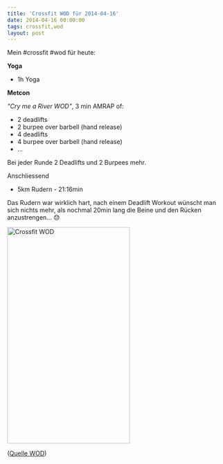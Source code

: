 ```yaml
---
title: 'Crossfit WOD für 2014-04-16'
date: 2014-04-16 00:00:00 
tags: crossfit,wod
layout: post
---
```

Mein #crossfit #wod für heute:

**Yoga**

* 1h Yoga

**Metcon**

*"Cry me a River WOD"*, 3 min AMRAP of:

* 2 deadlifts
* 2 burpee over barbell (hand release)
* 4 deadlifts
* 4 burpee over barbell (hand release)
* ...

Bei jeder Runde 2 Deadlifts und 2 Burpees mehr.

Anschliessend

* 5km Rudern - 21:16min

Das Rudern war wirklich hart, nach einem Deadlift Workout wünscht man sich nichts mehr, als nochmal 20min lang die Beine und den Rücken anzustrengen... :sweat:

<a href="https://www.flickr.com/photos/cringe/13919825384" title="Crossfit WOD by Carsten Ringe, on Flickr"><img src="https://farm8.staticflickr.com/7306/13919825384_bdb96695a1.jpg" width="283" height="500" alt="Crossfit WOD"></a>

([Quelle WOD][0])

[0]: http://www.crossfithh.de/1/post/2014/04/workout-wednesday13.html

